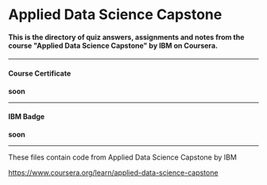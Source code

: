 # Applied Data Science Capstone

#### This is the directory of quiz answers, assignments and notes from the course "Applied Data Science Capstone" by IBM on Coursera. ####


------------------------------------------------------------

#### Course Certificate ####
**soon**

------------------------------------------------------------

#### IBM Badge ####
**soon**

------------------------------------------------------------

These files contain code from
Applied Data Science Capstone by IBM

https://www.coursera.org/learn/applied-data-science-capstone




